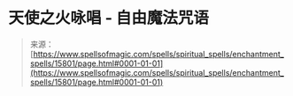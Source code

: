<!--yml

类别：未分类

日期：2024-06-12 18:55:27

-->

# 天使之火咏唱 - 自由魔法咒语

> 来源：[https://www.spellsofmagic.com/spells/spiritual_spells/enchantment_spells/15801/page.html#0001-01-01](https://www.spellsofmagic.com/spells/spiritual_spells/enchantment_spells/15801/page.html#0001-01-01)
